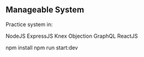<h2>Manageable System</h2>

Practice system in:

NodeJS
ExpressJS
Knex
Objection
GraphQL
ReactJS


npm install
npm run start:dev
